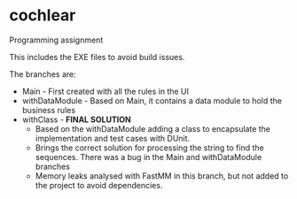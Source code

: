 # cochlear
Programming assignment

This includes the EXE files to avoid build issues.

The branches are:
* Main - First created with all the rules in the UI
* withDataModule - Based on Main, it contains a data module to hold the business rules
* withClass - **FINAL SOLUTION**
  * Based on the withDataModule adding a class to encapsulate the implementation and test cases with DUnit. 
  * Brings the correct solution for processing the string to find the sequences. There was a bug in the Main and withDataModule branches
  * Memory leaks analysed with FastMM in this branch, but not added to the project to avoid dependencies.
